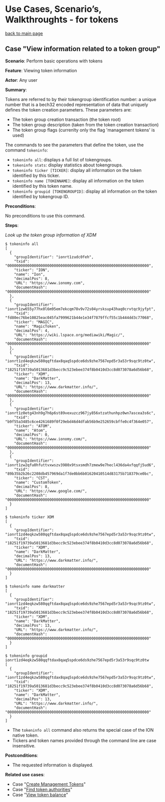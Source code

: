 # Use Cases, Scenario’s, Walkthroughts - for tokens

[back to main page](README.md)

## Case "View information related to a token group"

**Scenario**: Perform basic operations with tokens

**Feature**: Viewing token information

**Actor**: Any user

**Summary**:

Tokens are referred to by their tokengroup identification number: a unique number that is a bech32 encoded representation 
of data that uniquely defines the token creation parameters. These parameters are:
- The token group creation transaction (the token root)
- The token group description (taken from the token creation transaction)
- The token group flags (currenlty only the flag 'management tokens' is used)

The commands to see the parameters that define the token, use the command `tokeninfo`:
- `tokeninfo all`: displays a full list of tokengroups.
- `tokeninfo stats`: display statistics about tokengroups.
- `tokeninfo ticker [TICKER]`: display all information on the token identified by this ticker.
- `tokeninfo name [TOKENNAME]`: display all information on the token identified by this token name.
- `tokeninfo groupid [TOKENGROUPID]`: display all information on the token identified by tokengroup ID.

**Preconditions**: 

No preconditions to use this command.

**Steps**: 

_Look up the token group information of XDM_

```
$ tokeninfo all
[
  {
    "groupIdentifier": "ionrt1zudc0feh",
    "txid": "0000000000000000000000000000000000000000000000000000000000000000",
    "ticker": "ION",
    "name": "Ion",
    "decimalPos": 8,
    "URL": "https://www.ionomy.com",
    "documentHash": "0000000000000000000000000000000000000000000000000000000000000000"
  },
  {
    "groupIdentifier": "ionrt1zw655y77hx0l6m95em7ekcqm78v9v72s04yrsksup43haq0crvtqc9jyfpt",
    "txid": "fd80ec76be10825eac045fa7999621b44e1e34f7879ffcf55c1b444dd3c77068",
    "ticker": "MAGIC",
    "name": "MagicToken",
    "decimalPos": 4,
    "URL": "https://wiki.lspace.org/mediawiki/Magic/",
    "documentHash": "0000000000000000000000000000000000000000000000000000000000000000"
  },
  {
    "groupIdentifier": "ionrt1zd4eqkzw580qqftdax8qaq5spdce6ds9zhe7567epd5r3a53r9sqc9tz0tw",
    "txid": "18251f19739a5013681d3becc9c523ebee374f8b0410d3cc8d073078a6d56b68",
    "ticker": "XDM",
    "name": "DarkMatter",
    "decimalPos": 13,
    "URL": "https://www.darkmatter.info/",
    "documentHash": "0000000000000000000000000000000000000000000000000000000000000000"
  },
  {
    "groupIdentifier": "ionrt1z0etg43nh9g7h6p6st89vexuzcz967jy856xtzathunhpz0wn7ascea3s6c",
    "txid": "b9f55a3485c6ce4261689f0f29ebd46d4dfab56b9e252659cbffe0c4f364e057",
    "ticker": "ATOM",
    "name": "Atom",
    "decimalPos": 0,
    "URL": "https://www.ionomy.com/",
    "documentHash": "0000000000000000000000000000000000000000000000000000000000000000"
  },
  {
    "groupIdentifier": "ionrt1zw2qfu0hfuttvxwszv3980x9tsxsmdh7zmew9e7hecl436da4xfqqfj5ud6",
    "txid": "89b35b2b26c2208db457969da1f7de0bb6b01620410514d83175b718379ce0bc",
    "ticker": "CST",
    "name": "CustomToken",
    "decimalPos": 8,
    "URL": "https://www.google.com/",
    "documentHash": "0000000000000000000000000000000000000000000000000000000000000000"
  }
]

$ tokeninfo ticker XDM
[
  {
    "groupIdentifier": "ionrt1zd4eqkzw580qqftdax8qaq5spdce6ds9zhe7567epd5r3a53r9sqc9tz0tw",
    "txid": "18251f19739a5013681d3becc9c523ebee374f8b0410d3cc8d073078a6d56b68",
    "ticker": "XDM",
    "name": "DarkMatter",
    "decimalPos": 13,
    "URL": "https://www.darkmatter.info/",
    "documentHash": "0000000000000000000000000000000000000000000000000000000000000000"
  }
]

$ tokeninfo name darkmatter
[
  {
    "groupIdentifier": "ionrt1zd4eqkzw580qqftdax8qaq5spdce6ds9zhe7567epd5r3a53r9sqc9tz0tw",
    "txid": "18251f19739a5013681d3becc9c523ebee374f8b0410d3cc8d073078a6d56b68",
    "ticker": "XDM",
    "name": "DarkMatter",
    "decimalPos": 13,
    "URL": "https://www.darkmatter.info/",
    "documentHash": "0000000000000000000000000000000000000000000000000000000000000000"
  }
]

$ tokeninfo groupid ionrt1zd4eqkzw580qqftdax8qaq5spdce6ds9zhe7567epd5r3a53r9sqc9tz0tw
[
  {
    "groupIdentifier": "ionrt1zd4eqkzw580qqftdax8qaq5spdce6ds9zhe7567epd5r3a53r9sqc9tz0tw",
    "txid": "18251f19739a5013681d3becc9c523ebee374f8b0410d3cc8d073078a6d56b68",
    "ticker": "XDM",
    "name": "DarkMatter",
    "decimalPos": 13,
    "URL": "https://www.darkmatter.info/",
    "documentHash": "0000000000000000000000000000000000000000000000000000000000000000"
  }
]
```

- The `tokeninfo all` command also returns the special case of the ION native token.
- Tickers and token names provided through the command line are case insensitive.

**Postconditions**:

- The requested information is displayed.

**Related use cases**:

- Case "[Create Management Tokens](UseCases_tokens_Create-Management-Tokens.md)"
- Case "[Find token authorities](UseCases_tokens_Find-token-authorities.md)"
- Case "[View token balance](UseCases_tokens_Token-balance.md)"